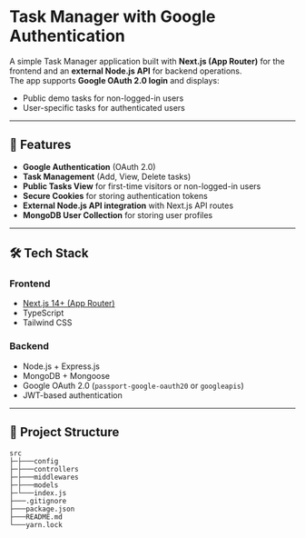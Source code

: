 # Task Manager with Google Authentication

A simple Task Manager application built with **Next.js (App Router)** for the frontend and an **external Node.js API** for backend operations.  
The app supports **Google OAuth 2.0 login** and displays:

- Public demo tasks for non-logged-in users
- User-specific tasks for authenticated users

---

## 🚀 Features

- **Google Authentication** (OAuth 2.0)
- **Task Management** (Add, View, Delete tasks)
- **Public Tasks View** for first-time visitors or non-logged-in users
- **Secure Cookies** for storing authentication tokens
- **External Node.js API integration** with Next.js API routes
- **MongoDB User Collection** for storing user profiles

---

## 🛠 Tech Stack

### **Frontend**

- [Next.js 14+ (App Router)](https://nextjs.org/docs/app)
- TypeScript
- Tailwind CSS

### **Backend**

- Node.js + Express.js
- MongoDB + Mongoose
- Google OAuth 2.0 (`passport-google-oauth20` or `googleapis`)
- JWT-based authentication

---

## 📂 Project Structure

```
src
├─├───config
├─├───controllers
├─├───middlewares
├─├───models
├─└───index.js
├───.gitignore
├───package.json
├───README.md
└───yarn.lock
```
